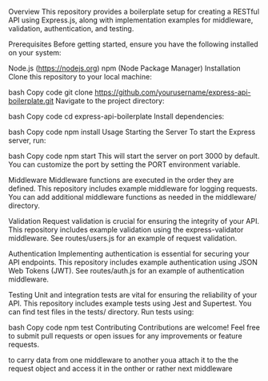 Overview
This repository provides a boilerplate setup for creating a RESTful API using Express.js, along with implementation examples for middleware, validation, authentication, and testing.

Prerequisites
Before getting started, ensure you have the following installed on your system:

Node.js (https://nodejs.org)
npm (Node Package Manager)
Installation
Clone this repository to your local machine:

bash
Copy code
git clone https://github.com/yourusername/express-api-boilerplate.git
Navigate to the project directory:

bash
Copy code
cd express-api-boilerplate
Install dependencies:

bash
Copy code
npm install
Usage
Starting the Server
To start the Express server, run:

bash
Copy code
npm start
This will start the server on port 3000 by default. You can customize the port by setting the PORT environment variable.

Middleware
Middleware functions are executed in the order they are defined. This repository includes example middleware for logging requests. You can add additional middleware functions as needed in the middleware/ directory.

Validation
Request validation is crucial for ensuring the integrity of your API. This repository includes example validation using the express-validator middleware. See routes/users.js for an example of request validation.

Authentication
Implementing authentication is essential for securing your API endpoints. This repository includes example authentication using JSON Web Tokens (JWT). See routes/auth.js for an example of authentication middleware.

Testing
Unit and integration tests are vital for ensuring the reliability of your API. This repository includes example tests using Jest and Supertest. You can find test files in the tests/ directory. Run tests using:

bash
Copy code
npm test
Contributing
Contributions are welcome! Feel free to submit pull requests or open issues for any improvements or feature requests.


to carry data from one middleware to another youa attach it to the the request object and access it in the onther or rather next middleware